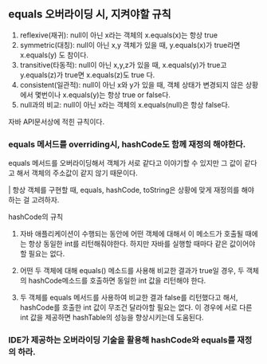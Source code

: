## equals 오버라이딩 시, 지켜야할 규칙

1. reflexive(재귀): null이 아닌 x라는 객체의 x.equals(x)는 항상 true
2. symmetric(대칭): null이 아닌 x,y 객체가 있을 때, y.equals(x)가 true라면 x.equals(y) 도 참이다.
3. transitive(타동적): null이 아닌 x,y,z가 있을 때, x.equals(y)가 true고 y.equals(z)가 true면 x.equals(z)도 true 다.
4. consistent(일관적): null이 아닌 x와 y가 있을 때, 객체 상태가 변경되지 않은 상황에서 몇번이나 x.equals(y)는 항상 true or false다.
5. null과의 비교: null이 아닌 x라는 객체의 x.equals(null)은 항상 false다.

자바 API문서상에 적힌 규칙이다.

### equals 메서드를 overriding시, hashCode도 함께 재정의 해야한다. 

equals 메서드를 오버라이딩해서 객체가 서로 같다고 이야기할 수 있지만 그 값이 같다고 해서 객체의 주소값이 같지 않기 때문이다.

| 항상 객체를 구현할 때, equals, hashCode, toString은 상황에 맞게 재정의를 해야하는 걸 고려하자.

hashCode의 규칙

1. 자바 애플리케이션이 수행되는 동안에 어떤 객체에 대해서 이 메소드가 호출될 때에는 항상 동일한 int를 리턴해줘야한다. 하지만 자바를 실행할 때마다 같은 값이어야 할 필요는 없다.

2. 어떤 두 객체에 대해 equals() 메소드를 사용해 비교한 결과가 true일 경우, 두 객체의 hashCode메소드를 호출하면 동일한 int 값을 리턴해야 한다.

3. 두 객체를 equals 메서드를 사용하여 비교한 결과 false를 리턴했다고 해서, hashCode를 호출한 int 값이 무조건 달라야할 필요는 없다. 이 경우에 서로 다른 int 값을 제공하면 hashTable의 성능을 향상시키는데 도움된다.

### IDE가 제공하는 오버라이딩 기술을 활용해 hashCode와 equals를 재정의 하라.
